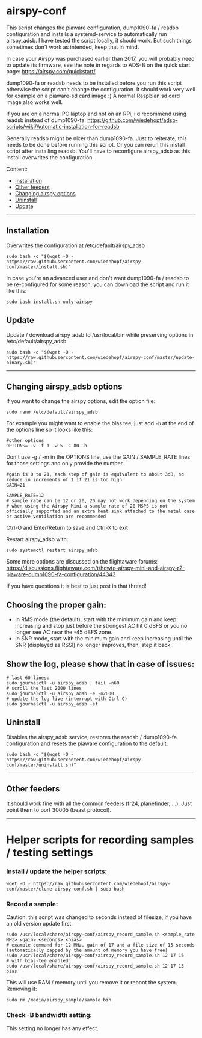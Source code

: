 # airspy-conf

This script changes the piaware configuration, dump1090-fa / readsb configuration and installs a systemd-service to automatically run airspy_adsb.
I have tested the script locally, it should work. But such things sometimes don't work as intended, keep that in mind.

In case your Airspy was purchased earlier than 2017, you will probably need to update its firmware, see the note in regards to ADS-B on the quick start page: https://airspy.com/quickstart/

dump1090-fa or readsb needs to be installed before you run this script otherwise the script can't change the configuration.
It should work very well for example on a piaware-sd card image :)
A normal Raspbian sd card image also works well.

If you are on a normal PC laptop and not on an RPi, i'd recommend using readsb instead of dump1090-fa:
https://github.com/wiedehopf/adsb-scripts/wiki/Automatic-installation-for-readsb

Generally readsb might be nicer than dump1090-fa. Just to reiterate, this needs to be done before running this script.
Or you can rerun this install script after installing readsb. You'll have to reconfigure airspy_adsb as this install overwrites the configuration.

Content:

* [Installation](https://github.com/wiedehopf/airspy-conf#installation)
* [Other feeders](https://github.com/wiedehopf/airspy-conf#other-feeders)
* [Changing airspy options](https://github.com/wiedehopf/airspy-conf#Changing-airspy_adsb-options)
* [Uninstall](https://github.com/wiedehopf/airspy-conf#Uninstall)
* [Update](https://github.com/wiedehopf/airspy-conf#Update)

---

## Installation

Overwrites the configuration at /etc/default/airspy_adsb

```shell
sudo bash -c "$(wget -O - https://raw.githubusercontent.com/wiedehopf/airspy-conf/master/install.sh)"
```

In case you're an advanced user and don't want dump1090-fa / readsb to be re-configured for some reason, you can download the script and run it like this:

```shell
sudo bash install.sh only-airspy
```

## Update

Update / download airspy_adsb to /usr/local/bin while preserving options in /etc/default/airspy_adsb

```shell
sudo bash -c "$(wget -O - https://raw.githubusercontent.com/wiedehopf/airspy-conf/master/update-binary.sh)"
```


---

## Changing airspy_adsb options

If you want to change the airspy options, edit the option file:

```shell
sudo nano /etc/default/airspy_adsb
```

For example you might want to enable the bias tee, just add `-b` at the end of the options line so it looks like this:

```shell
#other options
OPTIONS= -v -f 1 -w 5 -C 80 -b
```

Don't use -g / -m in the OPTIONS line, use the GAIN / SAMPLE_RATE lines for those settings and only provide the number.

```shell
#gain is 0 to 21, each step of gain is equivalent to about 3dB, so reduce in increments of 1 if 21 is too high
GAIN=21

SAMPLE_RATE=12
# sample rate can be 12 or 20, 20 may not work depending on the system
# when using the Airspy Mini a sample rate of 20 MSPS is not officially supported and an extra heat sink attached to the metal case or active ventilation are recommended
```

Ctrl-O and Enter/Return to save and Ctrl-X to exit

Restart airspy_adsb with:

```shell
sudo systemctl restart airspy_adsb
```

Some more options are discussed on the flightaware forums:
https://discussions.flightaware.com/t/howto-airspy-mini-and-airspy-r2-piaware-dump1090-fa-configuration/44343

If you have questions it is best to just post in that thread!

## Choosing the proper gain:

- In RMS mode (the default), start with the minimum gain and keep increasing and stop just before the strongest AC hit 0 dBFS or you no longer see AC near the -45 dBFS zone.
- In SNR mode, start with the minimum gain and keep increasing until the SNR (displayed as RSSI) no longer improves, then, step it back.

## Show the log, please show that in case of issues:
```shell
# last 60 lines:
sudo journalctl -u airspy_adsb | tail -n60
# scroll the last 2000 lines
sudo journalctl -u airspy_adsb -e -n2000
# update the log live (interrupt with Ctrl-C)
sudo journalctl -u airspy_adsb -ef
```

## Uninstall

Disables the airspy_adsb service, restores the readsb / dump1090-fa configuration and resets the piaware configuration to the default:

```shell
sudo bash -c "$(wget -O - https://raw.githubusercontent.com/wiedehopf/airspy-conf/master/uninstall.sh)"
```

---

## Other feeders

It should work fine with all the common feeders (fr24, planefinder, ...).
Just point them to port 30005 (beast protocol).


----

# Helper scripts for recording samples / testing settings

### Install / update the helper scripts:
```
wget -O - https://raw.githubusercontent.com/wiedehopf/airspy-conf/master/clone-airspy-conf.sh | sudo bash
```

### Record a sample:
Caution: this script was changed to seconds instead of filesize, if you have an old version update first.

```
sudo /usr/local/share/airspy-conf/airspy_record_sample.sh <sample_rate MHz> <gain> <seconds> <bias>
# example command for 12 MHz, gain of 17 and a file size of 15 seconds (automatically capped by the amount of memory you have free)
sudo /usr/local/share/airspy-conf/airspy_record_sample.sh 12 17 15
# with bias-tee enabled:
sudo /usr/local/share/airspy-conf/airspy_record_sample.sh 12 17 15 bias
```

This will use RAM / memory until you remove it or reboot the system.
Removing it:
```
sudo rm /media/airspy_sample/sample.bin
```

### Check -B bandwidth setting:
This setting no longer has any effect.
